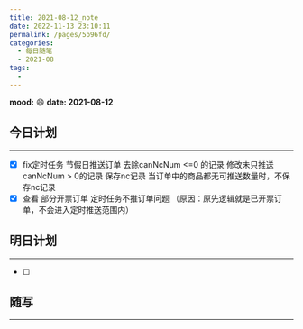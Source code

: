 ```yaml
---
title: 2021-08-12_note
date: 2022-11-13 23:10:11
permalink: /pages/5b96fd/
categories:
  - 每日随笔
  - 2021-08
tags:
  - 
---
```

**mood:** :smile:  																		**date: 2021-08-12**  
## 今日计划  
------
- [x]  fix定时任务 节假日推送订单 去除canNcNum <=0 的记录 修改未只推送 canNcNum > 0的记录 保存nc记录 当订单中的商品都无可推送数量时，不保存nc记录
- [x]  查看 部分开票订单 定时任务不推订单问题 （原因：原先逻辑就是已开票订单，不会进入定时推送范围内）
## 明日计划  
------
- [ ]  
## 随写 
------
